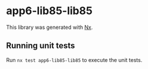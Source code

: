 # app6-lib85-lib85

This library was generated with [Nx](https://nx.dev).

## Running unit tests

Run `nx test app6-lib85-lib85` to execute the unit tests.
